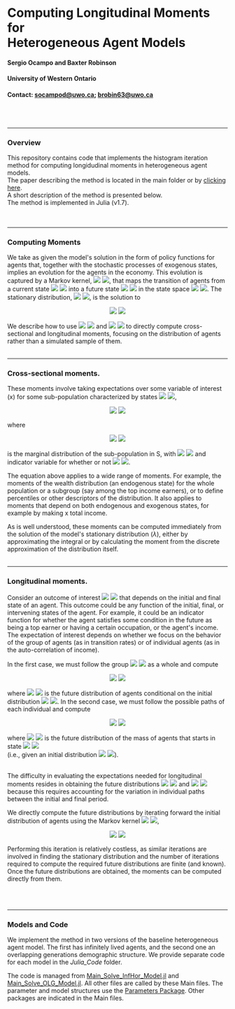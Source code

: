 # Computing Longitudinal Moments for <br/> Heterogeneous Agent Models
#### **Sergio Ocampo and Baxter Robinson**

#### **University of Western Ontario**

#### **Contact:** socampod@uwo.ca; brobin63@uwo.ca

<br/>
<br/>

---
### **Overview**
This repository contains code that implements the histogram iteration method for computing longidudinal moments in heterogeneous agent models.<br/>
The paper describing the method is located in the main folder or by [clicking here](https://github.com/ocamp020/Histogram_Iteration/blob/master/Histogram_Iteration_Method.pdf).<br/>
A short description of the method is presented below.<br/>
The method is implemented in Julia (v1.7).<br/>
<br/>
<br/>

---
### **Computing Moments**


We take as given the model's solution in the form of policy functions for agents that, together with the stochastic processes of exogenous states, implies an evolution for the agents in the economy. 
This evolution is captured by a Markov kernel, 
  <img src="https://render.githubusercontent.com/render/math?math={\large{T\left(s^{'}|s\right)}}#gh-light-mode-only">
  <img src="https://render.githubusercontent.com/render/math?math={\large\color{white}T\left(s^{'}|s\right)}#gh-dark-mode-only">, 
that maps the transition of agents from a current state 
  <img src="https://render.githubusercontent.com/render/math?math={\large{s}}#gh-light-mode-only">
  <img src="https://render.githubusercontent.com/render/math?math={\large\color{white}s}#gh-dark-mode-only">
into a future state 
  <img src="https://render.githubusercontent.com/render/math?math={\large{s^{'}}}#gh-light-mode-only">
  <img src="https://render.githubusercontent.com/render/math?math={\large\color{white}s^{'}}#gh-dark-mode-only">
in the state space 
  <img src="https://render.githubusercontent.com/render/math?math={\large{\cal S}}#gh-light-mode-only">
  <img src="https://render.githubusercontent.com/render/math?math={\large\color{white}{\cal S}}#gh-dark-mode-only">.
The stationary distribution, 
  <img src="https://render.githubusercontent.com/render/math?math={\large\lambda}#gh-light-mode-only">
  <img src="https://render.githubusercontent.com/render/math?math={\large\color{white}\lambda}#gh-dark-mode-only">, 
is the solution to<br/>
<p align="center">
  <img src="https://render.githubusercontent.com/render/math?math={\Large\lambda\left(s^{'}\right)=\int_{s\in{\cal S}}T\left(s^{'}|s\right)\lambda\left(s\right)ds}#gh-light-mode-only">
  <img src="https://render.githubusercontent.com/render/math?math={\Large\color{white}\lambda\left(s^{'}\right)=\int_{s\in{\cal S}}T\left(s^{'}|s\right)\lambda\left(s\right)ds}#gh-dark-mode-only">
</p>

We describe how to use 
  <img src="https://render.githubusercontent.com/render/math?math={\large\lambda}#gh-light-mode-only">
  <img src="https://render.githubusercontent.com/render/math?math={\large\color{white}\lambda}#gh-dark-mode-only"> 
and 
  <img src="https://render.githubusercontent.com/render/math?math={\large{T}}#gh-light-mode-only">
  <img src="https://render.githubusercontent.com/render/math?math={\large\color{white}T}#gh-dark-mode-only"> 
to directly compute cross-sectional and longitudinal moments, focusing on the distribution of agents rather than a simulated sample of them. 
<br/>
<br/>

---
### **Cross-sectional moments.**


These moments involve taking expectations over some variable of interest (x) for some sub-population characterized by states 
  <img src="https://render.githubusercontent.com/render/math?math={\large{s\in S\subseteq{\cal S}}}#gh-light-mode-only">
  <img src="https://render.githubusercontent.com/render/math?math={\large\color{white}s\in S\subseteq{\cal S}}#gh-dark-mode-only">,
<p align="center">
    <img src="https://render.githubusercontent.com/render/math?math={\Large{E\left[x|s \in S\right] = \int_{s \in S} x\left(s\right) \lambda_S\left(s\right) ds,}}#gh-light-mode-only">
  <img src="https://render.githubusercontent.com/render/math?math={\Large\color{white}E\left[x|s \in S\right] = \int_{s \in S} x\left(s\right) \lambda_S\left(s\right) ds,}#gh-dark-mode-only">
</p>

where
<p align="center">
  <img src="https://render.githubusercontent.com/render/math?math={\large{\lambda_S \equiv \frac{\mathbb{I}_{s \in S}\lambda\left(s\right)}{\int\mathbb{I}_{s \in S}\lambda\left(s\right)ds}}}#gh-light-mode-only">
  <img src="https://render.githubusercontent.com/render/math?math={\large\color{white}\lambda_S \equiv \frac{\mathbb{I}_{s \in S}\lambda\left(s\right)}{\int\mathbb{I}_{s \in S}\lambda\left(s\right)ds}}#gh-dark-mode-only"> 
</p>

is the marginal distribution of the sub-population in S, with 
  <img src="https://render.githubusercontent.com/render/math?math={\large{\mathbb{I}_{s \in S}}}#gh-light-mode-only">
  <img src="https://render.githubusercontent.com/render/math?math={\large\color{white}\mathbb{I}_{s \in S}}#gh-dark-mode-only"> 
and indicator variable for whether or not 
  <img src="https://render.githubusercontent.com/render/math?math={\large{s \in S}}#gh-light-mode-only"> 
  <img src="https://render.githubusercontent.com/render/math?math={\large\color{white}s \in S}#gh-dark-mode-only">.
<br/>

The equation above applies to a wide range of moments. 
For example, the moments of the wealth distribution (an endogenous state) for the whole population or a subgroup (say among the top income earners), or to define percentiles or other descriptors of the distribution. 
It also applies to moments that depend on both endogenous and exogenous states, for example by making x total income. 
    

As is well understood, these moments can be computed immediately from the solution of the model's stationary distribution 
$\left(\lambda\right)$, 
either by approximating the integral or by calculating the moment from the discrete approximation of the distribution itself.
<br/>
<br/>

---
### **Longitudinal moments.**


Consider an outcome of interest 
  <img src="https://render.githubusercontent.com/render/math?math={\large{x\left(s,s^{'}\right)}}#gh-light-mode-only">
  <img src="https://render.githubusercontent.com/render/math?math={\large\color{white}x\left(s,s^{'}\right)}#gh-dark-mode-only"> 
that depends on the initial and final state of an agent.
This outcome could be any function of the initial, final, or intervening states of the agent. 
For example, it could be an indicator function for whether the agent satisfies some condition in the future as being a top earner or having a certain occupation, or the agent's income. 
The expectation of interest depends on whether we focus on the behavior of the group of agents (as in transition rates) or of individual agents (as in the auto-correlation of income).<br/>


In the first case, we must follow the group 
  <img src="https://render.githubusercontent.com/render/math?math={\large{\left(S\right)}}#gh-light-mode-only">
  <img src="https://render.githubusercontent.com/render/math?math={\large\color{white}\left(S\right)}#gh-dark-mode-only">
as a whole and compute
<p align="center">
  <img src="https://render.githubusercontent.com/render/math?math={\Large{E\left[x|s\in S\right]=\int_{s\in S}\,\int_{s^{'}\in{\cal S}}x\left(s,s^{'}\right)\lambda^{'}_{S}\left(s^{'}\right)ds^{'}\,\lambda_S\left(s\right)ds,}}#gh-light-mode-only">
  <img src="https://render.githubusercontent.com/render/math?math={\Large\color{white}E\left[x|s\in S\right]=\int_{s\in S}\,\int_{s^{'}\in{\cal S}}x\left(s,s^{'}\right)\lambda^{'}_{S}\left(s^{'}\right)ds^{'}\,\lambda_S\left(s\right)ds,}#gh-dark-mode-only">
</p>

where
  <img src="https://render.githubusercontent.com/render/math?math={\large{\lambda^{'}_{S}}}#gh-light-mode-only">
  <img src="https://render.githubusercontent.com/render/math?math={\large\color{white}\lambda^{'}_{S}}#gh-dark-mode-only"> 
is the future distribution of agents conditional on the initial distribution
  <img src="https://render.githubusercontent.com/render/math?math={\large{\lambda_{S}}}#gh-light-mode-only">
  <img src="https://render.githubusercontent.com/render/math?math={\large\color{white}\lambda_{S}}#gh-dark-mode-only">.
In the second case, we must follow the possible paths of each individual and compute
<p align="center">
  <img src="https://render.githubusercontent.com/render/math?math={\Large{E\left[x|s\in S\right]=\int_{s\in S}\,\int_{s^{'}\in{\cal S}}x\left(s,s^{'}\right)\lambda^{'}_{\{s\}}\left(s^{'}\right)ds^{'}\,\lambda_S\left(s\right)ds,}}#gh-light-mode-only">
  <img src="https://render.githubusercontent.com/render/math?math={\Large\color{white}E\left[x|s\in S\right]=\int_{s\in S}\,\int_{s^{'}\in{\cal S}}x\left(s,s^{'}\right)\lambda^{'}_{\{s\}}\left(s^{'}\right)ds^{'}\,\lambda_S\left(s\right)ds,}#gh-dark-mode-only">
</p>

where
  <img src="https://render.githubusercontent.com/render/math?math={\large{\lambda^{'}_{\{s\}}}}#gh-light-mode-only">
  <img src="https://render.githubusercontent.com/render/math?math={\large\color{white}\lambda^{'}_{\{s\}}}#gh-dark-mode-only"> 
is the future distribution of the mass of agents that starts in state 
<img src="https://render.githubusercontent.com/render/math?math={\large{s \in S}}#gh-light-mode-only">
<img src="https://render.githubusercontent.com/render/math?math={\large\color{white}s \in S}#gh-dark-mode-only">  
(i.e., given an initial distribution 
  <img src="https://render.githubusercontent.com/render/math?math={{\delta_{\{s\}}}}#gh-light-mode-only">
  <img src="https://render.githubusercontent.com/render/math?math={\color{white}\delta_{\{s\}}}#gh-dark-mode-only">).<br/>
<br/>


The difficulty in evaluating the expectations needed for longitudinal moments resides in obtaining the future distributions
  <img src="https://render.githubusercontent.com/render/math?math={\large{\lambda^{'}_{S}}}#gh-light-mode-only">
  <img src="https://render.githubusercontent.com/render/math?math={\large\color{white}\lambda^{'}_{S}}#gh-dark-mode-only">
and 
  <img src="https://render.githubusercontent.com/render/math?math={\large{\lambda^{'}_{\{s\}}}}#gh-light-mode-only">
  <img src="https://render.githubusercontent.com/render/math?math={\large\color{white}\lambda^{'}_{\{s\}}}#gh-dark-mode-only">
because this requires accounting for the variation in individual paths between the initial and final period. 


We directly compute the future distributions by iterating forward the initial distribution of agents using the Markov kernel
  <img src="https://render.githubusercontent.com/render/math?math={\large{\left(T\right)}}#gh-light-mode-only">
  <img src="https://render.githubusercontent.com/render/math?math={\large\color{white}\left(T\right)}#gh-dark-mode-only">,
<p align="center">
  <img src="https://render.githubusercontent.com/render/math?math={\Large{\lambda^{'}_{S}\left(s^'\right)=\int_{s\in{\cal S}}T\left(s^{'}|s\right)\lambda_{S}\left(s\right)ds\,\quad\lambda^{'}_{\{s\}}\left(s^{'}\right)=\int_{s\in{\cal S}}T\left(s^{'}|s\right)\delta_{\{s\}}\left(s\right)ds.}}#gh-light-mode-only">
  <img src="https://render.githubusercontent.com/render/math?math={\Large\color{white}\lambda^{'}_{S}\left(s^'\right)=\int_{s\in{\cal S}}T\left(s^{'}|s\right)\lambda_{S}\left(s\right)ds\,\quad\lambda^{'}_{\{s\}}\left(s^{'}\right)=\int_{s\in{\cal S}}T\left(s^{'}|s\right)\delta_{\{s\}}\left(s\right)ds.}#gh-dark-mode-only">
</p>

Performing this iteration is relatively costless, as similar iterations are involved in finding the stationary distribution and the number of iterations required to compute the required future distributions are finite (and known).
Once the future distributions are obtained, the moments can be computed directly from them.

<!---
  Website for how to write equations into github markdown:
  https://gist.github.com/a-rodin/fef3f543412d6e1ec5b6cf55bf197d7b
-->

<br/>
<br/>

---
### **Models and Code**

We implement the method in two versions of the baseline heterogeneous agent model. 
The first has infinitely lived agents, and the second one an overlapping generations demographic structure. 
We provide separate code for each model in the *Julia_Code* folder. 


The code is managed from [Main_Solve_InfHor_Model.jl](https://github.com/ocamp020/Histogram_Iteration/blob/master/Julia_Code/Infinite_Horizon_Aiyagari/Main_Solve_InfHor_Model.jl) and [Main_Solve_OLG_Model.jl](https://github.com/ocamp020/Histogram_Iteration/blob/master/Julia_Code/OLG_Aiyagari/Main_Solve_OLG_Model.jl).
All other files are called by these Main files.
The parameter and model structures use the [Parameters Package](https://github.com/mauro3/Parameters.jl).
Other packages are indicated in the Main files. 
